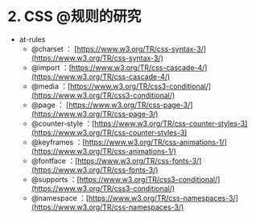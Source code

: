 # 2. CSS @规则的研究

- at-rules
  - @charset ： [https://www.w3.org/TR/css-syntax-3/](https://www.w3.org/TR/css-syntax-3/)
  - @import ：[https://www.w3.org/TR/css-cascade-4/](https://www.w3.org/TR/css-cascade-4/)
  - @media ：[https://www.w3.org/TR/css3-conditional/](https://www.w3.org/TR/css3-conditional/)
  - @page ： [https://www.w3.org/TR/css-page-3/](https://www.w3.org/TR/css-page-3/)
  - @counter-style ：[https://www.w3.org/TR/css-counter-styles-3](https://www.w3.org/TR/css-counter-styles-3)
  - @keyframes ：[https://www.w3.org/TR/css-animations-1/](https://www.w3.org/TR/css-animations-1/)
  - @fontface ：[https://www.w3.org/TR/css-fonts-3/](https://www.w3.org/TR/css-fonts-3/)
  - @supports ：[https://www.w3.org/TR/css3-conditional/](https://www.w3.org/TR/css3-conditional/)
  - @namespace ：[https://www.w3.org/TR/css-namespaces-3/](https://www.w3.org/TR/css-namespaces-3/)